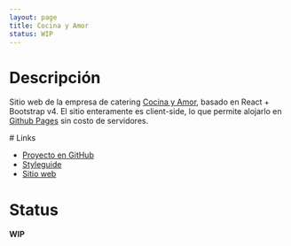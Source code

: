```yaml
---
layout: page
title: Cocina y Amor
status: WIP
---
```


# Descripción

Sitio web de la empresa de catering [Cocina y Amor](https://www.facebook.com/cocinayamorcatering/), basado en React +
Bootstrap v4. El sitio enteramente es client-side, lo que permite alojarlo en [Github Pages](https://pages.github.com/)
sin costo de servidores.

# Links

* [Proyecto en GitHub](https://github.com/ariel17/cocinayamor)
* [Styleguide](http://ariel17.github.io/cocinayamor/styleguide/index.html)
* [Sitio web](http://cocinayamor.com.ar)

# Status

**WIP**
